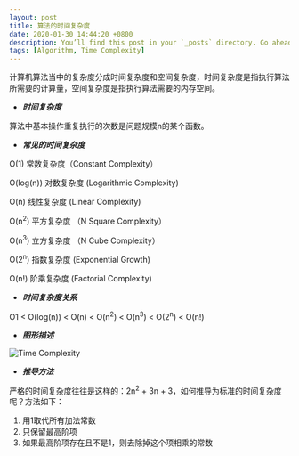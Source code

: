```yaml
---
layout: post
title: 算法的时间复杂度
date: 2020-01-30 14:44:20 +0800
description: You’ll find this post in your `_posts` directory. Go ahead and edit it and re-build the site to see your changes. # Add post description (optional)
tags: [Algorithm, Time Complexity]
---
```


计算机算法当中的复杂度分成时间复杂度和空间复杂度，时间复杂度是指执行算法所需要的计算量，空间复杂度是指执行算法需要的内存空间。

* ***时间复杂度***

算法中基本操作重复执行的次数是问题规模n的某个函数。

* ***常见的时间复杂度***

O(1) 常数复杂度（Constant Complexity）

O(log(n)) 对数复杂度 (Logarithmic Complexity)

O(n) 线性复杂度 (Linear Complexity)

O(n<sup>2</sup>) 平方复杂度 （N Square Complexity）

O(n<sup>3</sup>) 立方复杂度 （N Cube Complexity）

O(2<sup>n</sup>) 指数复杂度 (Exponential Growth)

O(n!) 阶乘复杂度 (Factorial Complexity)

* ***时间复杂度关系***

O1 < O(log(n)) < O(n) < O(n<sup>2</sup>) < O(n<sup>3</sup>) < O(2<sup>n</sup>) < O(n!)

* ***图形描述***

![Time Complexity](https://when50.github.io/assets/img/time-complexity.jpg)



* ***推导方法***

严格的时间复杂度往往是这样的：2n<sup>2</sup> + 3n + 3，如何推导为标准的时间复杂度呢？方法如下：

1. 用1取代所有加法常数
2. 只保留最高阶项
3. 如果最高阶项存在且不是1，则去除掉这个项相乘的常数





